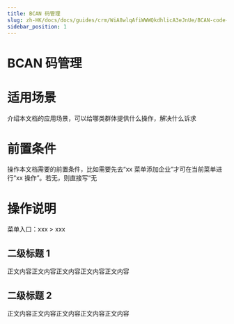 ```yaml
---
title: BCAN 码管理
slug: zh-HK/docs/docs/guides/crm/WiA8wlqAfiWWWQkdhlicA3eJnUe/BCAN-code-management
sidebar_position: 1
---
```



# BCAN 码管理

# 适用场景

介绍本文档的应用场景，可以给哪类群体提供什么操作，解决什么诉求

# 前置条件

操作本文档需要的前置条件，比如需要先去“xx 菜单添加企业”才可在当前菜单进行“xx 操作”。若无，则直接写“无

# 操作说明

菜单入口：xxx  > xxx

## 二级标题 1

正文内容正文内容正文内容正文内容正文内容

## 二级标题 2

正文内容正文内容正文内容正文内容正文内容

